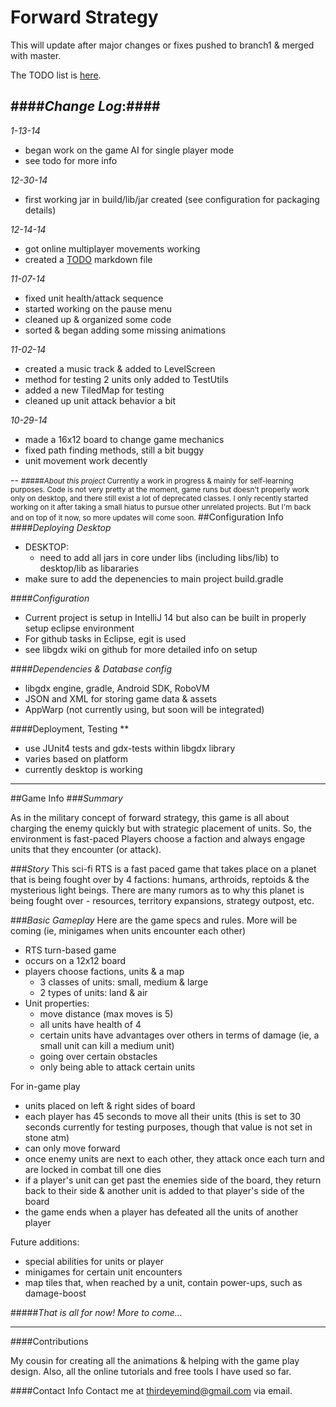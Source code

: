 Forward Strategy
==

This will update after major changes or fixes pushed to branch1 & merged with master.
 
The TODO list is [here](TODO.md).

####*Change Log*:####
--
*1-13-14*

- began work on the game AI for single player mode
- see todo for more info

*12-30-14*

- first working jar in build/lib/jar created (see configuration for packaging details)

*12-14-14*

- got online multiplayer movements working
- created a [TODO](TODO.md) markdown file

*11-07-14*

- fixed unit health/attack sequence
- started working on the pause menu
- cleaned up & organized some code
- sorted & began adding some missing animations

*11-02-14*

- created a music track & added to LevelScreen
- method for testing 2 units only added to TestUtils
- added a new TiledMap for testing
- cleaned up unit attack behavior a bit 

*10-29-14*

- made a 16x12 board to change game mechanics
- fixed path finding methods, still a bit buggy
- unit movement work decently


--
<small>
#####*About this project*
Currently a work in progress & mainly for self-learning purposes. Code is not very pretty at the moment, game runs but doesn't properly work only on desktop, and there still exist a lot of deprecated classes. I only recently started working on it after taking a small hiatus to pursue other unrelated projects. But I'm back and on top of it now, so more updates will come soon. </small>
##Configuration Info
####*Deploying Desktop*
- DESKTOP:
	- need to add all jars in core under libs (including libs/lib) to desktop/lib as libararies
- make sure to add the depenencies to main project build.gradle

####*Configuration*
- Current project is setup in IntelliJ 14 but also can be built in properly setup eclipse environment
- For github tasks in Eclipse, egit is used
- see libgdx wiki on github for more detailed info on setup

####*Dependencies & Database config*
- libgdx engine, gradle, Android SDK, RoboVM
- JSON and XML for storing game data & assets
- AppWarp (not currently using, but soon will be integrated)

####Deployment, Testing **
- use JUnit4 tests and gdx-tests within libgdx library 
- varies based on platform 
- currently desktop is working

---
##Game Info
###*Summary*

As in the military concept of forward strategy, this game is all about
charging the enemy quickly but with strategic placement of units. 
So, the environment is fast-paced Players choose a faction and always engage
units that they encounter (or attack). 

###*Story*
This sci-fi RTS is a fast paced game that takes place on a planet that is
being fought over by 4 factions: humans, arthroids, reptoids & the mysterious light
beings. There are many rumors as to why this planet is being fought over - resources,
territory expansions, strategy outpost, etc.

###*Basic Gameplay*
Here are the game specs and rules. More will be coming (ie, minigames when units encounter each other)
- RTS turn-based game
- occurs on a 12x12 board 
- players choose factions, units & a map
	- 3 classes of units: small, medium & large
	- 2 types of units: land & air
- Unit properties: 
	- move distance (max moves is 5)
	- all units have health of 4
	- certain units have advantages over others in terms of damage (ie, a small unit can kill a medium unit)
	- going over certain obstacles
	- only being able to attack certain units

For in-game play
- units placed on left & right sides of board
- each player has 45 seconds to move all their units (this is set to 30 seconds currently for testing purposes, though that value is not set in stone atm)
- can only move forward
- once enemy units are next to each other, they attack once each turn and are locked in combat till one dies
- if a player's unit can get past the enemies side of the board, they return back to their side & another unit is added to that player's side of the board
- the game ends when a player has defeated all the units of another player

Future additions:
- special abilities for units or player
- minigames for certain unit encounters
- map tiles that, when reached by a unit, contain power-ups, such as damage-boost 



#####*That is all for now! More to come...*


---
####Contributions

My cousin for creating all the animations & helping with the game play design. Also, all the online tutorials and free tools I have used so far.

####Contact Info
Contact me at <thirdeyemind@gmail.com> via email. 